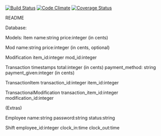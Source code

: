 [![Build Status](https://travis-ci.org/nf1213/cash_register.svg?branch=master)](https://travis-ci.org/<nf1213/cash_register) [![Code Climate](https://codeclimate.com/github/<nf1213>/<cash_register>.png)](https://codeclimate.com/github/nf121/cash_register) [![Coverage Status](https://coveralls.io/repos/nf1213/<cash_register>/badge.png)](https://coveralls.io/r/nf1213/cash_register)

README

Database:

Models:
  Item
    name:string
    price:integer (in cents)

  Mod
    name:string
    price:integer (in cents, optional)

  Modification
    item_id:integer
    mod_id:integer

  Transaction
    timestamps
    total:integer (in cents)
    payment_method: string
    payment_given:integer (in cents)

  TransactionItem
    transaction_id:integer
    item_id:integer

  TransactionalModification
    transaction_item_id:integer
    modification_id:integer


(Extras)

  Employee
    name:string
    password:string
    status:string

  Shift
    employee_id:integer
    clock_in:time
    clock_out:time
